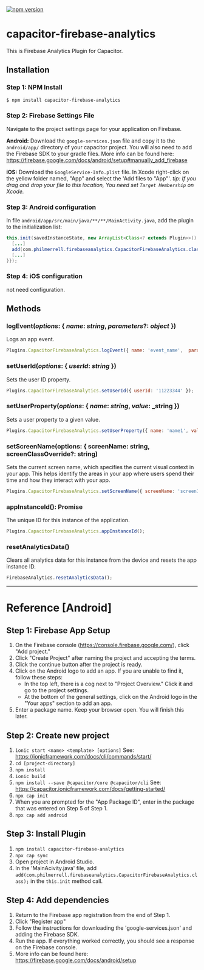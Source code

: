[![npm version](https://badge.fury.io/js/capacitor-firebase-analytics.svg)](https://badge.fury.io/js/capacitor-firebase-analytics)

# capacitor-firebase-analytics
This is Firebase Analytics Plugin for Capacitor.

## Installation

### Step 1: NPM Install
```bash
$ npm install capacitor-firebase-analytics
```

### Step 2: Firebase Settings File
Navigate to the project settings page for your application on Firebase.

**Android:** Download the `google-services.json` file and copy it to the `android/app/` directory of your capacitor project. You will also need to add the Firebase SDK to your gradle files. More info can be found here: https://firebase.google.com/docs/android/setup#manually_add_firebase

**iOS:** Download the `GoogleService-Info.plist` file. In Xcode right-click on the yellow folder named, "App" and select the 'Add files to "App"'. 
*tip: If you drag and drop your file to this location, You need set `Target Membership` on Xcode.*

### Step 3: Android configuration

In file `android/app/src/main/java/**/**/MainActivity.java`, add the plugin to the initialization list:

```java
this.init(savedInstanceState, new ArrayList<Class<? extends Plugin>>() {{
  [...]
  add(com.philmerrell.firebaseanalytics.CapacitorFirebaseAnalytics.class);
  [...]
}});
```

### Step 4: iOS configuration

not need configuration.


## Methods

### logEvent(_options_: { _name_: _string_, _parameters_?: _object_ })
Logs an app event.

```js
Plugins.CapacitorFirebaseAnalytics.logEvent({ name: 'event_name',  parameters: { param1: 'value1', param2: 'value2' });
```

### setUserId(_options_: { _userId_: _string_ })
Sets the user ID property.

```js
Plugins.CapacitorFirebaseAnalytics.setUserId({ userId: '11223344' });
```

### setUserProperty(_options_: { _name_: _string_, _value_: _string })
Sets a user property to a given value.

```js
Plugins.CapacitorFirebaseAnalytics.setUserProperty({ name: 'name1', value: 'value1' });
```

### setScreenName(options: { screenName: string, screenClassOverride?: string)
Sets the current screen name, which specifies the current visual context in your app. This helps identify the areas in your app where users spend their time and how they interact with your app.

```js
Plugins.CapacitorFirebaseAnalytics.setScreenName({ screenName: 'screen1', screenClassOverride: 'ScreenClassName'});
```

### appInstanceId(): Promise<string>
The unique ID for this instance of the application.

```js
Plugins.CapacitorFirebaseAnalytics.appInstanceId();
```

### resetAnalyticsData()
Clears all analytics data for this instance from the device and resets the app instance ID.

```js
FirebaseAnalytics.resetAnalyticsData();
```

***
# Reference [Android]
## Step 1: Firebase App Setup
1. On the Firebase console (https://console.firebase.google.com/), click "Add project."
2. Click "Create Project" after naming the project and accepting the terms.
3. Click the continue button after the project is ready.
4. Click on the Android logo to add an app. If you are unable to find it, follow these steps:
    * In the top left, there is a cog next to "Project Overview." Click it and go to the project settings.
    * At the bottom of the general settings, click on the Android logo in the "Your apps" section to add an app.
5. Enter a package name. Keep your browser open. You will finish this later.

## Step 2: Create new project
1. `ionic start <name> <template> [options]` See: https://ionicframework.com/docs/cli/commands/start/
2. `cd [project-directory]`
3. `npm install`
4. `ionic build`
5. `npm install --save @capacitor/core @capacitor/cli` See: https://capacitor.ionicframework.com/docs/getting-started/
6. `npx cap init`
7. When you are prompted for the "App Package ID", enter in the package that was entered on Step 5 of Step 1.
8. `npx cap add android`

## Step 3: Install Plugin
1. `npm install capacitor-firebase-analytics`
2. `npx cap sync`
3. Open project in Android Studio.
4. In the 'MainAcivity.java' file, add `add(com.philmerrell.firebaseanalytics.CapacitorFirebaseAnalytics.class);` in the `this.init` method call.
 
## Step 4: Add dependencies
1. Return to the Firebase app registration from the end of Step 1.
2. Click "Register app"
3. Follow the instructions for downloading the 'google-services.json' and adding the Firebase SDK.
4. Run the app. If everything worked correctly, you should see a response on the Firebase console.
5. More info can be found here: https://firebase.google.com/docs/android/setup
